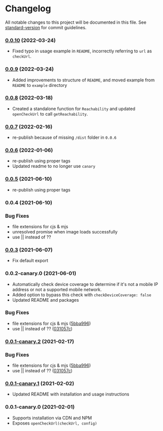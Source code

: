 # Changelog

All notable changes to this project will be documented in this file. See [standard-version](https://github.com/conventional-changelog/standard-version) for commit guidelines.

### [0.0.10](https://github.com/tru-ID/tru-sdk-web/compare/v0.0.8...v0.0.10) (2022-03-24)

* Fixed typo in usage example in `README`, incorrectly referring to `url` as `checkUrl`.

### [0.0.9](https://github.com/tru-ID/tru-sdk-web/compare/v0.0.8...v0.0.9) (2022-03-24)

* Added improvements to structure of `README`, and moved example from `README` to `example` directory

### [0.0.8](https://github.com/tru-ID/tru-sdk-web/compare/v0.0.7...v0.0.8) (2022-03-18)

* Created a standalone function for `Reachability` and updated `openCheckUrl` to call `getReachability`.

### [0.0.7](https://github.com/tru-ID/tru-sdk-web/compare/v0.0.5...v0.0.7) (2022-02-16)

* re-publish because of missing `/dist` folder in `0.0.6`

### [0.0.6](https://github.com/tru-ID/tru-sdk-web/compare/v0.0.5...v0.0.6) (2022-01-06)

* re-publish using proper tags
* Updated readme to no longer use `canary`

### [0.0.5](https://github.com/tru-ID/tru-sdk-web/compare/v0.0.4...v0.0.5) (2021-06-10)

* re-publish using proper tags

### 0.0.4 (2021-06-10)


### Bug Fixes

* file extensions for cjs & mjs
* unresolved promise when image loads successfully
* use || instead of ??

### [0.0.3](https://github.com/tru-ID/tru-sdk-web/compare/v0.0.2-canary.1...v0.0.3) (2021-06-07)

- Fix default export

### 0.0.2-canary.0 (2021-06-01)

- Automatically check device coverage to determine if it's not a mobile IP address or not a supported mobile network.
- Added option to bypass this check with `checkDeviceCoverage: false`
- Updated README and packages

### Bug Fixes

- file extensions for cjs & mjs ([5bba996](https://github.com/tru-ID/tru-sdk-web/commit/5bba99671c676cb4710b0c3402f0d411bfc6b860))
- use || instead of ?? ([031057c](https://github.com/tru-ID/tru-sdk-web/commit/031057c198aab39ba0f7bcedca2d23b1fabfd37a))

### [0.0.1-canary.2](https://gitlab.com/4auth/devx/tru-sdk-web/compare/v0.0.1-canary.1...v0.0.1-canary.2) (2021-02-17)

### Bug Fixes

- file extensions for cjs & mjs ([5bba996](https://github.com/4auth/devx/tru-sdk-web/commit/5bba99671c676cb4710b0c3402f0d411bfc6b860))
- use || instead of ?? ([031057c](https://github.com/4auth/devx/tru-sdk-web/commit/031057c198aab39ba0f7bcedca2d23b1fabfd37a))

### [0.0.1-canary.1](https://github.com/4auth/devx/tru-sdk-web/compare/v0.0.1-canary.0...v0.0.1-canary.1) (2021-02-02)

- Updated README with installation and usage instructions

### 0.0.1-canary.0 (2021-02-01)

- Supports installation via CDN and NPM
- Exposes `openCheckUrl(checkUrl, config)`
